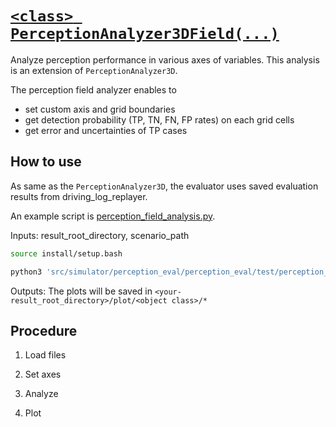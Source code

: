 # [`<class> PerceptionAnalyzer3DField(...)`](../../../perception_eval/perception_eval/tool/perception_analyzer3dfield.py)

Analyze perception performance in various axes of variables. 
This analysis is an extension of `PerceptionAnalyzer3D`. 

The perception field analyzer enables to
  - set custom axis and grid boundaries
  - get detection probability (TP, TN, FN, FP rates) on each grid cells
  - get error and uncertainties of TP cases



## How to use
As same as the `PerceptionAnalyzer3D`, the evaluator uses saved evaluation results from driving_log_replayer.

An example script is [perception_field_analysis.py](../../../perception_eval/test/perception_field_analysis.py).

Inputs: result_root_directory, scenario_path

```sh
source install/setup.bash

python3 'src/simulator/perception_eval/perception_eval/test/perception_field_analysis.py' -r <your-result_root_directory> -s <your-scenario_path>
```

Outputs: The plots will be saved in `<your-result_root_directory>/plot/<object class>/*`


## Procedure

1. Load files

2. Set axes

3. Analyze

4. Plot
